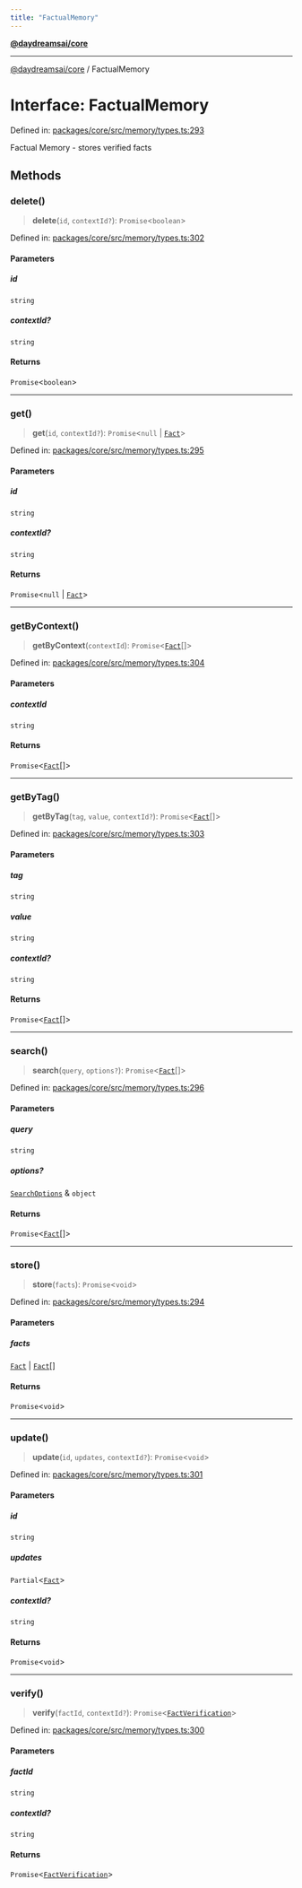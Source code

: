 ```yaml
---
title: "FactualMemory"
---
```


[**@daydreamsai/core**](./api-reference.md)

***

[@daydreamsai/core](./api-reference.md) / FactualMemory

# Interface: FactualMemory

Defined in: [packages/core/src/memory/types.ts:293](https://github.com/dojoengine/daydreams/blob/877d54c3d7a1ffa2e1fe799ae3402216c969af05/packages/core/src/memory/types.ts#L293)

Factual Memory - stores verified facts

## Methods

### delete()

> **delete**(`id`, `contextId?`): `Promise`\<`boolean`\>

Defined in: [packages/core/src/memory/types.ts:302](https://github.com/dojoengine/daydreams/blob/877d54c3d7a1ffa2e1fe799ae3402216c969af05/packages/core/src/memory/types.ts#L302)

#### Parameters

##### id

`string`

##### contextId?

`string`

#### Returns

`Promise`\<`boolean`\>

***

### get()

> **get**(`id`, `contextId?`): `Promise`\<`null` \| [`Fact`](./Fact.md)\>

Defined in: [packages/core/src/memory/types.ts:295](https://github.com/dojoengine/daydreams/blob/877d54c3d7a1ffa2e1fe799ae3402216c969af05/packages/core/src/memory/types.ts#L295)

#### Parameters

##### id

`string`

##### contextId?

`string`

#### Returns

`Promise`\<`null` \| [`Fact`](./Fact.md)\>

***

### getByContext()

> **getByContext**(`contextId`): `Promise`\<[`Fact`](./Fact.md)[]\>

Defined in: [packages/core/src/memory/types.ts:304](https://github.com/dojoengine/daydreams/blob/877d54c3d7a1ffa2e1fe799ae3402216c969af05/packages/core/src/memory/types.ts#L304)

#### Parameters

##### contextId

`string`

#### Returns

`Promise`\<[`Fact`](./Fact.md)[]\>

***

### getByTag()

> **getByTag**(`tag`, `value`, `contextId?`): `Promise`\<[`Fact`](./Fact.md)[]\>

Defined in: [packages/core/src/memory/types.ts:303](https://github.com/dojoengine/daydreams/blob/877d54c3d7a1ffa2e1fe799ae3402216c969af05/packages/core/src/memory/types.ts#L303)

#### Parameters

##### tag

`string`

##### value

`string`

##### contextId?

`string`

#### Returns

`Promise`\<[`Fact`](./Fact.md)[]\>

***

### search()

> **search**(`query`, `options?`): `Promise`\<[`Fact`](./Fact.md)[]\>

Defined in: [packages/core/src/memory/types.ts:296](https://github.com/dojoengine/daydreams/blob/877d54c3d7a1ffa2e1fe799ae3402216c969af05/packages/core/src/memory/types.ts#L296)

#### Parameters

##### query

`string`

##### options?

[`SearchOptions`](./SearchOptions.md) & `object`

#### Returns

`Promise`\<[`Fact`](./Fact.md)[]\>

***

### store()

> **store**(`facts`): `Promise`\<`void`\>

Defined in: [packages/core/src/memory/types.ts:294](https://github.com/dojoengine/daydreams/blob/877d54c3d7a1ffa2e1fe799ae3402216c969af05/packages/core/src/memory/types.ts#L294)

#### Parameters

##### facts

[`Fact`](./Fact.md) | [`Fact`](./Fact.md)[]

#### Returns

`Promise`\<`void`\>

***

### update()

> **update**(`id`, `updates`, `contextId?`): `Promise`\<`void`\>

Defined in: [packages/core/src/memory/types.ts:301](https://github.com/dojoengine/daydreams/blob/877d54c3d7a1ffa2e1fe799ae3402216c969af05/packages/core/src/memory/types.ts#L301)

#### Parameters

##### id

`string`

##### updates

`Partial`\<[`Fact`](./Fact.md)\>

##### contextId?

`string`

#### Returns

`Promise`\<`void`\>

***

### verify()

> **verify**(`factId`, `contextId?`): `Promise`\<[`FactVerification`](./FactVerification.md)\>

Defined in: [packages/core/src/memory/types.ts:300](https://github.com/dojoengine/daydreams/blob/877d54c3d7a1ffa2e1fe799ae3402216c969af05/packages/core/src/memory/types.ts#L300)

#### Parameters

##### factId

`string`

##### contextId?

`string`

#### Returns

`Promise`\<[`FactVerification`](./FactVerification.md)\>

